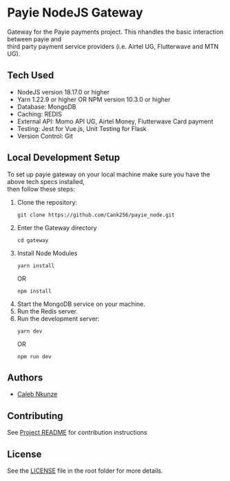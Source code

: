 # Payie NodeJS Gateway

Gateway for the Payie payments project. This nhandles the basic interaction between payie and<br>
third party payment service providers (i.e. Airtel UG, Flutterwave and MTN UG).

## Tech Used
- NodeJS version 18.17.0 or higher
- Yarn 1.22.9 or higher OR NPM version 10.3.0 or higher
- Database: MongoDB
- Caching: REDIS
- External API: Momo API UG, Airtel Money, Flutterwave Card payment
- Testing: Jest for Vue.js, Unit Testing for Flask
- Version Control: Git

## Local Development Setup
To set up payie gateway on your local machine make sure you have the above tech specs installed,<br>
then follow these steps:

1. Clone the repository:
   ```
   git clone https://github.com/Cank256/payie_node.git
   ```
2. Enter the Gateway directory
   ```
   cd gateway
   ```
3. Install Node Modules
   ```
   yarn install
   ```
   OR
   ```
   npm install
   ```
4. Start the MongoDB service on your machine.
5. Run the Redis server.
8. Run the development server:
   ```
   yarn dev
   ```
   OR
   ```
   npm run dev
   ```

## Authors

- [Caleb Nkunze](https://www.github.com/Cank256)

## Contributing

See [Project README](../README.md) for contribution instructions

## License

 See the [LICENSE](../LICENSE) file in the root folder for more details.